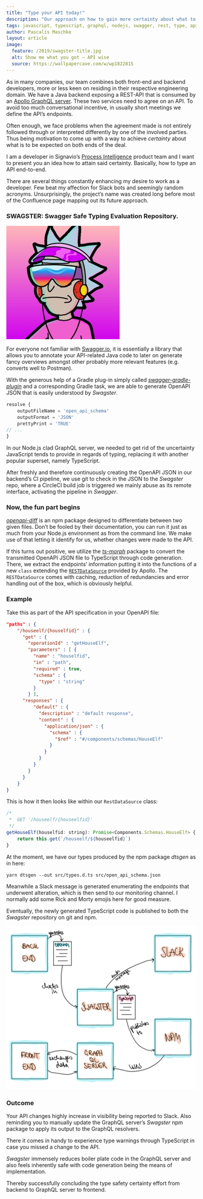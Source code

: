 ```yaml
---
title: "Type your API today!"
description: "Our approach on how to gain more certainty about what to expect from both ends of an API"
tags: javascript, typescript, graphql, nodejs, swagger, rest, type, api, apollo, openapi, json, gradle, circleci
author: Pascalis Maschke
layout: article
image:
  feature: /2019/swagster-title.jpg
  alt: Show me what you got – API wise
  source: https://wallpapercave.com/w/wp1822815
---
```


As in many companies, our team combines both front-end and backend developers, more or less keen on residing in their respective engineering domain.
We have a Java backend exposing a REST-API that is consumed by an [Apollo GraphQL server](https://www.apollographql.com/docs/apollo-server/). These two services need to agree on an API.
To avoid too much conversational incentive, in usually short meetings we define the API’s endpoints.

Often enough, we face problems when the agreement made is not entirely followed through or interpreted differently by one of the involved parties. Thus being motivation to come up with a way to achieve _certainty_ about what is to be expected on both ends of the deal.

I am a developer in Signavio’s [Process Intelligence](https://www.signavio.com/products/process-intelligence/) product team and I want to present you an idea how to attain said certainty. Basically, how to type an API end-to-end.

There are several things constantly enhancing my desire to work as a developer.
Few beat my affection for Slack bots and seemingly random acronyms.
Unsurprisingly, the project’s name was created long before most of the Confluence page mapping out its future approach.

### SWAGSTER: Swagger Safe Typing Evaluation Repository.

![corresponding slack emoji](../2019/swagster-rick.jpg "Swagster Rick")

For everyone not familiar with [Swagger.io](https://swagger.io/), it is essentially a library that allows you to annotate your API-related Java code to later on generate fancy overviews amongst other probably more relevant features (e.g. converts well to Postman).

With the generous help of a Gradle plug-in simply called [_swagger-gradle-plugin_](https://github.com/swagger-api/swagger-core/tree/master/modules/swagger-gradle-plugin) and a corresponding Gradle task, we are able to generate OpenAPI JSON that is easily understood by _Swagster_.

```javascript
resolve {
    outputFileName = 'open_api_schema'
    outputFormat = 'JSON'
    prettyPrint = 'TRUE'
// ...
}
```

In our Node.js clad GraphQL server, we needed to get rid of the uncertainty JavaScript tends to provide in regards of typing, replacing it with another popular superset, namely TypeScript.

After freshly and therefore continuously creating the OpenAPI JSON in our backend’s CI pipeline, we use git to check in the JSON to the _Swagster_ repo, where a CircleCI build job is triggered we mainly abuse as its remote interface, activating the pipeline in _Swagger_.

### Now, the fun part begins

[_openapi-diff_](https://www.npmjs.com/package/openapi-diff) is an npm package designed to differentiate between two given files.
Don’t be fooled by their documentation, you can run it just as much from your Node.js environment as from the command line.
We make use of that letting it identify for us, whether changes were made to the API.

If this turns out positive, we utilize the [_ts-morph_](https://www.npmjs.com/package/ts-morph) package to convert the transmitted OpenAPI JSON file to TypeScript through code generation.
There, we extract the endpoints’ information putting it into the functions of a new `class` extending the [`RESTDataSource`](https://www.apollographql.com/docs/apollo-server/features/data-sources/) provided by Apollo.
The `RESTDataSource` comes with caching, reduction of redundancies and error handling out of the box, which is obviously helpful.

### Example

Take this as part of the API specification in your OpenAPI file:

```json
"paths" : {
    "/houseelf/{houselfid}" : {
      "get" : {
        "operationId" : "getHouseElf",
        "parameters" : [ {
          "name" : "houselfid",
          "in" : "path",
          "required" : true,
          "schema" : {
            "type" : "string"
          }
        } ],
      "responses" : {
          "default" : {
            "description" : "default response",
            "content" : {
              "application/json" : {
                "schema" : {
                  "$ref" : "#/components/schemas/HouseElf"
                }
              }
            }
          }
        }
      }
    }
}
```

This is how it then looks like within our `RestDataSource` class:

```javascript
/*
 *  GET '/houseelf/{houseelfid}'
 */
getHouseElf(houselfid: string): Promise<Components.Schemas.HouseElf> {
    return this.get(`/houseelf/${houseelfid}`)
}
```

At the moment, we have our types produced by the npm package _dtsgen_ as in here:

```
yarn dtsgen --out src/types.d.ts src/open_api_schema.json
```

Meanwhile a Slack message is generated enumerating the endpoints that underwent alteration, which is then send to our monitoring channel. I normally add some Rick and Morty emojis here for good measure.

Eventually, the newly generated TypeScript code is published to both the _Swagster_ repository on git and npm.

![custom graphic](../2019/swagster-graphic.png "Swagster Magic")

### Outcome

Your API changes highly increase in visibility being reported to Slack.
Also reminding you to manually update the GraphQL server’s _Swagster_ npm package to apply its output to the GraphQL resolvers.

There it comes in handy to experience type warnings through TypeScript in case you missed a change to the API.

_Swagster_ immensely reduces boiler plate code in the GraphQL server and also feels inherently safe with code generation being the means of implementation.

Thereby successfully concluding the type safety certainty effort from backend to GraphQL server to frontend.
